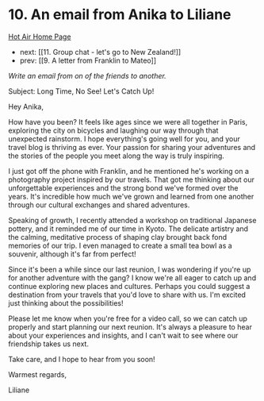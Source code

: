# 10. An email from Anika to Liliane

[Hot Air Home Page](https://hotair.peterkaminski.wiki/) 
 
 - next: [[11. Group chat - let's go to New Zealand!]] 
 - prev: [[9. A letter from Franklin to Mateo]]

_Write an email from on of the friends to another._

Subject: Long Time, No See! Let's Catch Up!

Hey Anika,

How have you been? It feels like ages since we were all together in Paris, exploring the city on bicycles and laughing our way through that unexpected rainstorm. I hope everything's going well for you, and your travel blog is thriving as ever. Your passion for sharing your adventures and the stories of the people you meet along the way is truly inspiring.

I just got off the phone with Franklin, and he mentioned he's working on a photography project inspired by our travels. That got me thinking about our unforgettable experiences and the strong bond we've formed over the years. It's incredible how much we've grown and learned from one another through our cultural exchanges and shared adventures.

Speaking of growth, I recently attended a workshop on traditional Japanese pottery, and it reminded me of our time in Kyoto. The delicate artistry and the calming, meditative process of shaping clay brought back fond memories of our trip. I even managed to create a small tea bowl as a souvenir, although it's far from perfect!

Since it's been a while since our last reunion, I was wondering if you're up for another adventure with the gang? I know we're all eager to catch up and continue exploring new places and cultures. Perhaps you could suggest a destination from your travels that you'd love to share with us. I'm excited just thinking about the possibilities!

Please let me know when you're free for a video call, so we can catch up properly and start planning our next reunion. It's always a pleasure to hear about your experiences and insights, and I can't wait to see where our friendship takes us next.

Take care, and I hope to hear from you soon!

Warmest regards,

Liliane


